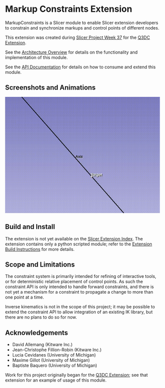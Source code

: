 # Markup Constraints Extension

MarkupConstraints is a Slicer module to enable Slicer extension developers to constrain 
and synchronize markups and control points of different nodes. 

This extension was created during [Slicer Project Week 37][pw37] for the
[Q3DC Extension][q3dc].

See the [Architecture Overview][arch] for details on the functionality and implementation 
of this module.

See the [API Documentation][api] for details on how to consume and extend this module. 

[q3dc]: https://github.com/DCBIA-OrthoLab/Q3DCExtension
[pw37]: https://projectweek.na-mic.org/PW37_2022_Virtual/Projects/MarkupConstraints/
[arch]: ./Docs/Architecture.md
[api]: ./Docs/API.md

## Screenshots and Animations

![Sample.gif](./Docs/Sample.gif)

## Build and Install

The extension is not yet available on the [Slicer Extension Index][index]. The extension 
contains only a python scripted module; refer to the [Extension Build Instructions][build]
for more details.

[index]: https://github.com/Slicer/ExtensionsIndex
[build]: https://slicer.readthedocs.io/en/latest/developer_guide/extensions.html#build-an-extension

## Scope and Limitations

The constraint system is primarily intended for refining of interactive tools, or for
deterministic relative placement of control points. As such the constraint API is only
intended to handle forward constraints, and there is not yet a mechanism for a
constraint to propagate a change to more than one point at a time.

Inverse kinematics is not in the scope of this project; it may be possible to extend the
constraint API to allow integration of an existing IK library, but there are no plans to
do so for now.

## Acknowledgements

- David Allemang (Kitware Inc.)
- Jean-Christophe Fillion-Robin (Kitware Inc.)
- Lucia Cevidanes (University of Michigan)
- Maxime Gillot (University of Michigan)
- Baptiste Baquero (University of Michigan)

Work for this project originally began for the [Q3DC Extension][q3dc]; see that extension 
for an example of usage of this module.
